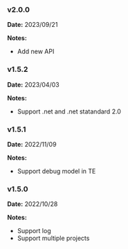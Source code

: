 ### v2.0.0
**Date:** 2023/09/21

**Notes:**

* Add new API

### v1.5.2
**Date:** 2023/04/03

**Notes:**

* Support .net and .net statandard 2.0


### v1.5.1
**Date:** 2022/11/09

**Notes:**

* Support debug model in TE


### v1.5.0
**Date:** 2022/10/28

**Notes:**

* Support log
* Support multiple projects